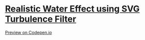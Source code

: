 # [Realistic Water Effect using SVG Turbulence Filter](https://redstapler.co/realistic-water-effect-svg-turbulence-filter/)

[Preview on Codepen.io](https://codepen.io/aztack/pen/qBBaopX)
